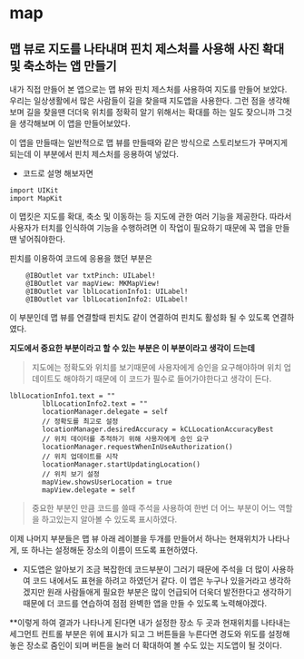 # map
## 맵 뷰로 지도를 나타내며 핀치 제스처를 사용해 사진 확대 및 축소하는 앱 만들기


내가 직접 만들어 본 앱으로는 맵 뷰와 핀치 제스처를 사용하여 지도를 만들어 보았다.
우리는 일상생활에서 많은 사람들이 길을 찾을때 지도앱을 사용한다. 그런 점을 생각해보며 길을 찾을땐 더더욱 위치를 정확히 알기 위해서는 확대를 하는 일도 잦으니까 그것을 생각해보며 이 앱을 만들어보았다.


이 앱을 만들때는 일반적으로 맵 뷰를 만들때와 같은 방식으로 스토리보드가 꾸며지게 되는데 이 부분에서 핀치 제스처를 응용하여 넣었다.
- 코드로 설명 해보자면
```
import UIKit
import MapKit
```
이 맵킷은 지도를 확대, 축소 및 이동하는 등 지도에 관한 여러 기능을 제공한다. 따라서 사용자가 터치를 인식하여 기능을 수행하려면 이 작업이 필요하기 때문에 꼭 맵을 만들땐 넣어줘야한다.


핀치를 이용하여 코드에 응용을 했던 부분은
```
    @IBOutlet var txtPinch: UILabel!
    @IBOutlet var mapView: MKMapView!
    @IBOutlet var lblLocationInfo1: UILabel!
    @IBOutlet var lblLocationInfo2: UILabel!
```
이 부분인데 맵 뷰를 연결할때 핀치도 같이 연결하여 핀치도 활성화 될 수 있도록 연결하였다.


**지도에서 중요한 부분이라고 할 수 있는 부분은 이 부분이라고 생각이 드는데**
> 지도에는 정확도와 위치를 보기때문에 사용자에게 승인을 요구해야하며 위치 업데이트도 해야하기 때문에 이 코드가 필수로 들어가야한다고 생각이 든다.
```
lblLocationInfo1.text = ""
        lblLocationInfo2.text = ""
        locationManager.delegate = self
        // 정확도를 최고로 설정
        locationManager.desiredAccuracy = kCLLocationAccuracyBest
        // 위치 데이터를 추적하기 위해 사용자에게 승인 요구
        locationManager.requestWhenInUseAuthorization()
        // 위치 업데이트를 시작
        locationManager.startUpdatingLocation()
        // 위치 보기 설정
        mapView.showsUserLocation = true
        mapView.delegate = self
```
> 중요한 부분인 만큼 코드를 쓸때 주석을 사용하여 한번 더 어느 부분이 어느 역할을 하고있는지 알아볼 수 있도록 표시하였다.


이제 나머지 부분들은 맵 뷰 아래 레이블을 두개를 만들어서 하나는 현재위치가 나타나게, 또 하나는 설정해둔 장소의 이름이 뜨도록 표현하였다.


- 지도앱은 알아보기 조금 복잡한데 코드부분이 그러기 때문에 주석을 더 많이 사용하여 코드 내에서도 표현을 하려고 하였던거 같다. 이 앱은 누구나 있을거라고 생각하겠지만 원래 사람들애게 필요한 부분은 많이 언급되어 더욱더 발전한다고 생각하기 때문에 더 코드를 연습하여 점점 완벽한 앱을 만들 수 있도록 노력해야겠다.

**이렇게 하여 결과가 나타나게 된다면 내가 설정한 장소 두 곳과 현재위치를 나타내는 세그먼트 컨트롤 부분은 위에 표시가 되고 그 버튼들을 누른다면 경도와 위도를 설정해놓은 장소로 줌인이 되며 버튼을 눌러 더 확대하여 볼 수도 있는 지도앱이 될 것이다.
